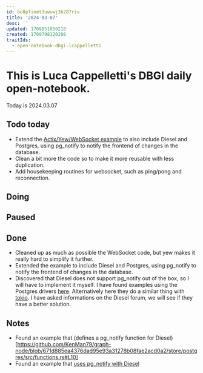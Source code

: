 ```yaml
---
id: bo8pfinmt3uwuwj3b287riv
title: '2024-03-07'
desc: ''
updated: 1709851050218
created: 1709798120108
traitIds:
  - open-notebook-dbgi-lcappelletti
---
```



# This is Luca Cappelletti's DBGI daily open-notebook.

Today is 2024.03.07

## Todo today

* Extend the [Actix/Yew/WebSocket example](https://github.com/LucaCappelletti94/actix_yew_websockets) to also include Diesel and Postgres, using pg_notify to notify the frontend of changes in the database.
* Clean a bit more the code so to make it more reusable with less duplication.
* Add housekeeping routines for websocket, such as ping/pong and reconnection.

## Doing

## Paused

## Done

* Cleaned up as much as possible the WebSocket code, but yew makes it really hard to simplify it further.
* Extended the example to include Diesel and Postgres, using pg_notify to notify the frontend of changes in the database.
* Discovered that Diesel does not support pg_notify out of the box, so I will have to implement it myself. I have found examples using the Postgres drivers [here](https://github.dev/KenMan79/graph-node/blob/671d885ea4376dad95e93a31278b08fae2acd0a2/store/postgres/src/chain_head_listener.rs). Alternatively here they do a similar thing with [tokio](https://github.com/sfackler/rust-postgres/blob/3e4be865318ddd4a6b4493d689703db32ca3d184/tokio-postgres/tests/test/main.rs#L615-L648). I have asked informations on the Diesel forum, we will see if they have a better solution.

## Notes

* Found an example that (defines a pg_notify function for Diesel)[https://github.com/KenMan79/graph-node/blob/671d885ea4376dad95e93a31278b08fae2acd0a2/store/postgres/src/functions.rs#L10]
* Found an example that [uses pg_notify with Diesel](https://github.com/KenMan79/graph-node/blob/671d885ea4376dad95e93a31278b08fae2acd0a2/store/postgres/src/chain_head_listener.rs#L100)
